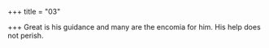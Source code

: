 +++
title = "03"

+++
Great is his guidance and many are the encomia for him.
His help does not perish.